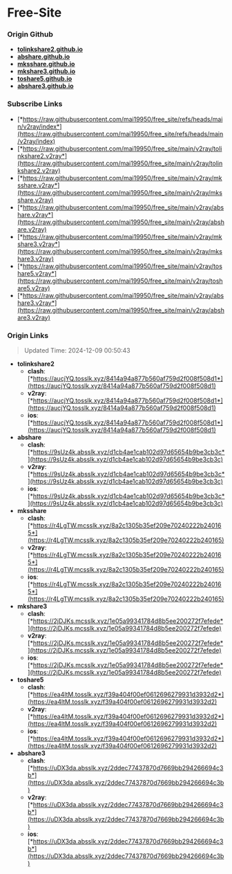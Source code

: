 # Free-Site

### Origin Github

- [**tolinkshare2.github.io**](https://github.com/tolinkshare2/tolinkshare2.github.io)
- [**abshare.github.io**](https://github.com/abshare/abshare.github.io)
- [**mksshare.github.io**](https://github.com/mksshare/mksshare.github.io)
- [**mkshare3.github.io**](https://github.com/mkshare3/mkshare3.github.io)
- [**toshare5.github.io**](https://github.com/toshare5/toshare5.github.io)
- [**abshare3.github.io**](https://github.com/abshare3/abshare3.github.io)

### Subscribe Links

- [*https://raw.githubusercontent.com/mai19950/free_site/refs/heads/main/v2ray/index*](https://raw.githubusercontent.com/mai19950/free_site/refs/heads/main/v2ray/index)
- [*https://raw.githubusercontent.com/mai19950/free_site/main/v2ray/tolinkshare2.v2ray*](https://raw.githubusercontent.com/mai19950/free_site/main/v2ray/tolinkshare2.v2ray)
- [*https://raw.githubusercontent.com/mai19950/free_site/main/v2ray/mksshare.v2ray*](https://raw.githubusercontent.com/mai19950/free_site/main/v2ray/mksshare.v2ray)
- [*https://raw.githubusercontent.com/mai19950/free_site/main/v2ray/abshare.v2ray*](https://raw.githubusercontent.com/mai19950/free_site/main/v2ray/abshare.v2ray)
- [*https://raw.githubusercontent.com/mai19950/free_site/main/v2ray/mkshare3.v2ray*](https://raw.githubusercontent.com/mai19950/free_site/main/v2ray/mkshare3.v2ray)
- [*https://raw.githubusercontent.com/mai19950/free_site/main/v2ray/toshare5.v2ray*](https://raw.githubusercontent.com/mai19950/free_site/main/v2ray/toshare5.v2ray)
- [*https://raw.githubusercontent.com/mai19950/free_site/main/v2ray/abshare3.v2ray*](https://raw.githubusercontent.com/mai19950/free_site/main/v2ray/abshare3.v2ray)

### Origin Links

> Updated Time: 2024-12-09 00:50:43

- **tolinkshare2**
  - **clash**: [*https://aucjYQ.tosslk.xyz/8414a94a877b560af759d2f008f508d1*](https://aucjYQ.tosslk.xyz/8414a94a877b560af759d2f008f508d1)
  - **v2ray**: [*https://aucjYQ.tosslk.xyz/8414a94a877b560af759d2f008f508d1*](https://aucjYQ.tosslk.xyz/8414a94a877b560af759d2f008f508d1)
  - **ios**: [*https://aucjYQ.tosslk.xyz/8414a94a877b560af759d2f008f508d1*](https://aucjYQ.tosslk.xyz/8414a94a877b560af759d2f008f508d1)
- **abshare**
  - **clash**: [*https://9sUz4k.absslk.xyz/d1cb4ae1cab102d97d65654b9be3cb3c*](https://9sUz4k.absslk.xyz/d1cb4ae1cab102d97d65654b9be3cb3c)
  - **v2ray**: [*https://9sUz4k.absslk.xyz/d1cb4ae1cab102d97d65654b9be3cb3c*](https://9sUz4k.absslk.xyz/d1cb4ae1cab102d97d65654b9be3cb3c)
  - **ios**: [*https://9sUz4k.absslk.xyz/d1cb4ae1cab102d97d65654b9be3cb3c*](https://9sUz4k.absslk.xyz/d1cb4ae1cab102d97d65654b9be3cb3c)
- **mksshare**
  - **clash**: [*https://r4LgTW.mcsslk.xyz/8a2c1305b35ef209e70240222b240165*](https://r4LgTW.mcsslk.xyz/8a2c1305b35ef209e70240222b240165)
  - **v2ray**: [*https://r4LgTW.mcsslk.xyz/8a2c1305b35ef209e70240222b240165*](https://r4LgTW.mcsslk.xyz/8a2c1305b35ef209e70240222b240165)
  - **ios**: [*https://r4LgTW.mcsslk.xyz/8a2c1305b35ef209e70240222b240165*](https://r4LgTW.mcsslk.xyz/8a2c1305b35ef209e70240222b240165)
- **mkshare3**
  - **clash**: [*https://2jDJKs.mcsslk.xyz/1e05a99341784d8b5ee200272f7efede*](https://2jDJKs.mcsslk.xyz/1e05a99341784d8b5ee200272f7efede)
  - **v2ray**: [*https://2jDJKs.mcsslk.xyz/1e05a99341784d8b5ee200272f7efede*](https://2jDJKs.mcsslk.xyz/1e05a99341784d8b5ee200272f7efede)
  - **ios**: [*https://2jDJKs.mcsslk.xyz/1e05a99341784d8b5ee200272f7efede*](https://2jDJKs.mcsslk.xyz/1e05a99341784d8b5ee200272f7efede)
- **toshare5**
  - **clash**: [*https://ea4ltM.tosslk.xyz/f39a404f00ef0612696279931d3932d2*](https://ea4ltM.tosslk.xyz/f39a404f00ef0612696279931d3932d2)
  - **v2ray**: [*https://ea4ltM.tosslk.xyz/f39a404f00ef0612696279931d3932d2*](https://ea4ltM.tosslk.xyz/f39a404f00ef0612696279931d3932d2)
  - **ios**: [*https://ea4ltM.tosslk.xyz/f39a404f00ef0612696279931d3932d2*](https://ea4ltM.tosslk.xyz/f39a404f00ef0612696279931d3932d2)
- **abshare3**
  - **clash**: [*https://uDX3da.absslk.xyz/2ddec77437870d7669bb294266694c3b*](https://uDX3da.absslk.xyz/2ddec77437870d7669bb294266694c3b)
  - **v2ray**: [*https://uDX3da.absslk.xyz/2ddec77437870d7669bb294266694c3b*](https://uDX3da.absslk.xyz/2ddec77437870d7669bb294266694c3b)
  - **ios**: [*https://uDX3da.absslk.xyz/2ddec77437870d7669bb294266694c3b*](https://uDX3da.absslk.xyz/2ddec77437870d7669bb294266694c3b)
